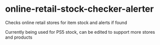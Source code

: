 # online-retail-stock-checker-alerter
Checks online retail stores for item stock and alerts if found

Currently being used for PS5 stock, can be edited to support more stores and products
